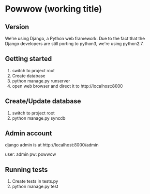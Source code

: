 Powwow (working title)
====

Version
-------

We're using Django, a Python web framework. Due to the fact that the Django developers are still porting to python3, we're using python2.7.


Getting started
---------------

1. switch to project root
2. Create database
3. python manage.py runserver
4. open web browser and direct it to http://localhost:8000


Create/Update database
-----------------

1. switch to project root
2. python manage.py syncdb


Admin account
-------------

django admin is at http://localhost:8000/admin

user: admin
pw: powwow


Running tests
-------------

1. Create tests in tests.py
2. python manage.py test

